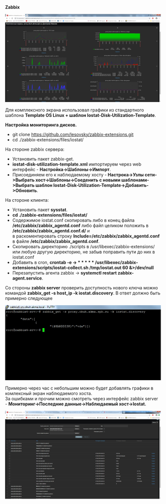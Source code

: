 **Zabbix**  

![alt text](https://github.com/masya-dm/otus-linux/blob/master/13.zabbix/zabbix.jpg)  

Для комплексного экрана использовал графики из стандартного шаблона **Template OS Linux + шаблон Iostat-Disk-Utilization-Template**.  

**Настройка мониторинга дисков.**
- git clone https://github.com/lesovsky/zabbix-extensions.git
- cd ./zabbix-extensions/files/iostat/  

На стороне zabbix сервера:
 - Установить пакет zabbix-get. 
 - **iostat-disk-utilization-template.xml** импортируем через web интерфейс - **Настройка->Шаблоны->Импорт**.
 - Присоединяем его к наблюдаемому хосту - **Настрока->Узлы сети->Выбрать хост->Шаблоны->Соеденить с новыми шаблонами->Выбрать шаблон Iostat-Disk-Utilization-Template->Добавить->Обновить**.  

На стороне клиента:
 - Установить пакет **sysstat**.
 - **cd ./zabbix-extensions/files/iostat/**
 - Содержимое iostat.conf скопировать либо в конец файла **/etc/zabbix/zabbix_agentd.conf** либо файл целиком положить в **/etc/zabbix/zabbix_agentd.conf.d/** и  
в раскоментировать строку **Include=/etc/zabbix/zabbix_agentd.conf** в файле **/etc/zabbix/zabbix_agentd.conf**.
 - Скопировать директорию ./scripts в /usr/libexec/zabbix-extensions/ или любую другую директорию, не забыв поправить пути до них в iostat.conf
 - Добавить в cron, **crontab -e -> * * * * * /usr/libexec/zabbix-extensions/scripts/iostat-collect.sh /tmp/iostat.out 60 &>/dev/null**
 - Перезапустить агента zabbix ->  **systemctl restart zabbix-agent.service**.

Со стороны **zabbix server** проверить доступность нового ключа можно командой **zabbix_get -s host_ip -k iostat.discovery**. В ответ должно быть примерно следующее  

![alt text](https://github.com/masya-dm/otus-linux/blob/master/13.zabbix/zabbix-02.jpg)

Примерно через час с небольшим можно будет добавлять графики в комлексный экран наблюдаемого хоста.  
За ошибками и прочим можно смотреть через интерфейс zabbix server - **Мониторинг->Последние данные->Наблюдаемый хост->Iostat.**  

![alt text](https://github.com/masya-dm/otus-linux/blob/master/13.zabbix/zabbix-01.jpg)

